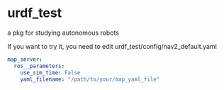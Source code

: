 # urdf_test
 a pkg for studying autonomous robots 
 
 If you want to try it, you need to edit urdf_test/config/nav2_default.yaml
 
```yaml
map_server:
  ros__parameters:
    use_sim_time: False
    yaml_filename: "/path/to/your/map_yaml_file"
```
